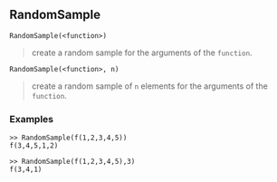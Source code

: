 ## RandomSample

```
RandomSample(<function>)
```

> create a random sample for the arguments of the `function`.

```
RandomSample(<function>, n)
```

> create a random sample of `n` elements for the arguments of the `function`.

### Examples

```
>> RandomSample(f(1,2,3,4,5))
f(3,4,5,1,2)

>> RandomSample(f(1,2,3,4,5),3)
f(3,4,1)
```
